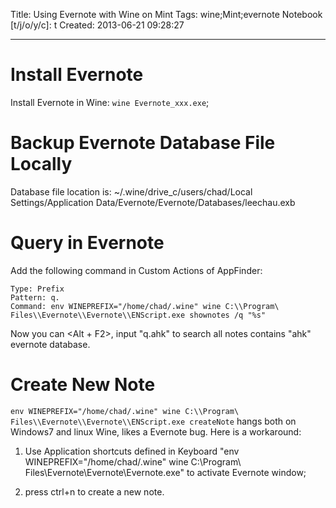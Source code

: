 Title: Using Evernote with Wine on Mint
Tags: wine;Mint;evernote
Notebook [t/j/o/y/c]: t
Created: 2013-06-21 09:28:27

------

# Install Evernote

Install Evernote in Wine: `wine Evernote_xxx.exe`;

# Backup Evernote Database File Locally

Database file location is: ~/.wine/drive_c/users/chad/Local Settings/Application Data/Evernote/Evernote/Databases/leechau.exb

# Query in Evernote
 
Add the following command in Custom Actions of AppFinder:

    Type: Prefix
    Pattern: q. 
    Command: env WINEPREFIX="/home/chad/.wine" wine C:\\Program\ Files\\Evernote\\Evernote\\ENScript.exe shownotes /q "%s"

Now you can <Alt + F2>, input "q.ahk" to search all notes contains "ahk" evernote database.

# Create New Note

`env WINEPREFIX="/home/chad/.wine" wine C:\\Program\ Files\\Evernote\\Evernote\\ENScript.exe createNote` hangs both on Windows7 and linux Wine, likes a Evernote bug. Here is a workaround: 

1. Use Application shortcuts defined in Keyboard "env WINEPREFIX="/home/chad/.wine" wine C:\\Program\ Files\\Evernote\\Evernote\\Evernote.exe" to activate Evernote window;

1. press ctrl+n to create a new note.
